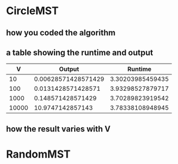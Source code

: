 # CircleMST
 ## how you coded the algorithm

 ## a table showing the runtime and output 
 
| V  | Output |Runtime |
| ------------- | ------------- |------------- |
| 10  | 0.00628571428571429 |3.30203985459435|
| 100  | 0.0131428571428571  | 3.93298527879717|  
| 1000  | 0.148571428571429  | 3.70289823919542 |
| 10000 | 10.9747142857143  | 3.78338108948945 |

 ## how the result varies with V
 

# RandomMST

